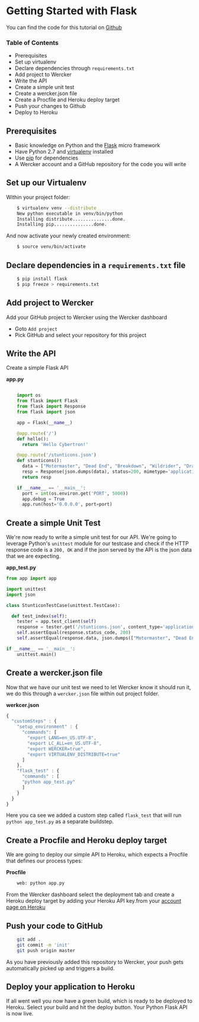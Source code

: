 # Getting Started with Flask

You can find the code for this tutorial on [Github](https://github.com/mies/wercker-flask-api)

### Table of Contents
* Prerequisites
* Set up virtualenv
* Declare dependencies through `requirements.txt`
* Add project to Wercker
* Write the API
* Create a simple unit test
* Create a wercker.json file
* Create a Procfile and Heroku deploy target
* Push your changes to Github
* Deploy to Heroku

## Prerequisites
* Basic knowledge on Python and the [Flask](http://flask.pocoo.org) micro framework
* Have Python 2.7 and [virtualenv](http://pypi.python.org/pypi/virtualenv) installed
* Use [pip](http://pypi.python.org/pypi/pip) for dependencies
* A Wercker account and a GitHub repository for the code you will write

## Set up our Virtualenv

Within your project folder:

``` bash
	$ virtualenv venv --distribute
	New python executable in venv/bin/python
	Installing distribute...............done.
	Installing pip...............done.
```

And now activate your newly created environment:

``` bash
	$ source venv/bin/activate
```
## Declare dependencies in a `requirements.txt` file

``` bash
	$ pip install flask
	$ pip freeze > requirements.txt
```

## Add project to Wercker
Add your GitHub project to Wercker using the Wercker dashboard
* Goto `Add project`
* Pick GitHub and select your repository for this project

## Write the API

Create a simple Flask API

**app.py**

```python

	import os
	from flask import Flask
	from flask import Response
	from flask import json

	app = Flask(__name__)

	@app.route('/')
	def hello():
	  return 'Hello Cybertron!'

	@app.route('/stunticons.json')
	def stunticons():
	  data = ["Motormaster", "Dead End", "Breakdown", "Wildrider", "Drag Strip"]
	  resp = Response(json.dumps(data), status=200, mimetype='application/json')
	  return resp

	if __name__ == '__main__':
	  port = int(os.environ.get('PORT', 5000))
	  app.debug = True
	  app.run(host='0.0.0.0', port=port)
```

## Create a simple Unit Test

We're now ready to write a simple unit test for our API. We're going to leverage Python's `unittest` module for our testcase and check if the HTTP response code is a `200, OK` and if the json served by the API is the json data that we are expecting.

**app_test.py**

``` python
from app import app

import unittest
import json

class StunticonTestCase(unittest.TestCase):

  def test_index(self):
    tester = app.test_client(self)
    response = tester.get('/stunticons.json', content_type='application/json')
    self.assertEqual(response.status_code, 200)
    self.assertEqual(response.data, json.dumps(["Motormaster", "Dead End", "Breakdown", "Wildrider", "Drag Strip"]))

if __name__ == '__main__':
    unittest.main()
```

## Create a wercker.json file

Now that we have our unit test we need to let Wercker know it should run it, we do this through a `wercker.json` file within out project folder.

**werkcer.json**

``` javascript
{
  "customSteps" : {
    "setup_environment" : {
      "commands": [
        "export LANG=en_US.UTF-8",
        "export LC_ALL=en_US.UTF-8",
        "export WERCKER=true",
        "export VIRTUALENV_DISTRIBUTE=true"
      ]
    },
    "flask_test" : {
      "commands" : [
      "python app_test.py"
      ]
    }
  }
}
```

Here you ca see we added a custom step called `flask_test` that will run `python app_test.py` as a separate buildstep.

## Create a Procfile and Heroku deploy target

We are going to deploy our simple API to Heroku, which expects a Procfile that defines our process types:

**Procfile**

``` bash
	web: python app.py
```

From the Wercker dashboard select the deployment tab and create a Heroku deploy target by adding your Heroku API key.from your [account page on Heroku](https://dashboard.heroku.com/account)

## Push your code to GitHub

``` bash
	git add .
	git commit -m 'init'
	git push origin master
```

As you have previously added this repository to Wercker, your push gets automatically picked up and triggers a build.

## Deploy your application to Heroku

If all went well you now have a green build, which is ready to be deployed to Heroku.
Select your build and hit the deploy button. Your Python Flask API is now live.